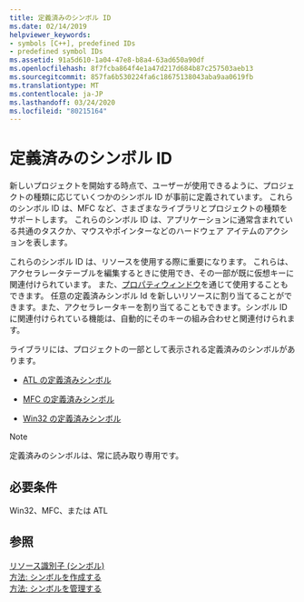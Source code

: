 ```yaml
---
title: 定義済みのシンボル ID
ms.date: 02/14/2019
helpviewer_keywords:
- symbols [C++], predefined IDs
- predefined symbol IDs
ms.assetid: 91a5d610-1a04-47e8-b8a4-63ad650a90df
ms.openlocfilehash: 8f7fcba864f4e1a47d217d684b87c257503aeb13
ms.sourcegitcommit: 857fa6b530224fa6c18675138043aba9aa0619fb
ms.translationtype: MT
ms.contentlocale: ja-JP
ms.lasthandoff: 03/24/2020
ms.locfileid: "80215164"
---
```

# <a name="predefined-symbol-ids"></a>定義済みのシンボル ID

新しいプロジェクトを開始する時点で、ユーザーが使用できるように、プロジェクトの種類に応じていくつかのシンボル ID が事前に定義されています。 これらのシンボル ID は、MFC など、さまざまなライブラリとプロジェクトの種類をサポートします。 これらのシンボル ID は、アプリケーションに通常含まれている共通のタスクか、マウスやポインターなどのハードウェア アイテムのアクションを表します。

これらのシンボル ID は、リソースを使用する際に重要になります。 これらは、アクセラレータテーブルを編集するときに使用でき、その一部が既に仮想キーに関連付けられています。 また、[プロパティウィンドウ](/visualstudio/ide/reference/properties-window)を通じて使用することもできます。 任意の定義済みシンボル Id を新しいリソースに割り当てることができます。また、アクセラレータキーを割り当てることもできます。シンボル ID に関連付けられている機能は、自動的にそのキーの組み合わせと関連付けられます。

ライブラリには、プロジェクトの一部として表示される定義済みのシンボルがあります。

- [ATL の定義済みシンボル](../windows/atl-predefined-symbols.md)

- [MFC の定義済みシンボル](../windows/mfc-predefined-symbols.md)

- [Win32 の定義済みシンボル](../windows/win32-predefined-symbols.md)

> [!NOTE]
> 定義済みのシンボルは、常に読み取り専用です。

## <a name="requirements"></a>必要条件

Win32、MFC、または ATL

## <a name="see-also"></a>参照

[リソース識別子 (シンボル)](../windows/symbols-resource-identifiers.md)<br/>
[方法: シンボルを作成する](../windows/creating-new-symbols.md)<br/>
[方法: シンボルを管理する](../windows/changing-a-symbol-or-symbol-name-id.md)<br/>
